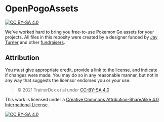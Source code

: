 # OpenPogoAssets
[![CC BY-SA 4.0][cc-by-sa-shield]][cc-by-sa]

We've worked hard to bring you free-to-use Pokemon Go assets for your projects. All files in this reposity were created by a designer funded by [Jay Turner](https://github.com/TurnrDev) and other [fundraisers](FUNDRAISERS.MD).

## Attribution
You must give appropriate credit, provide a link to the license, and indicate if changes were made. You may do so in any reasonable manner, but not in any way that suggests the licensor endorses you or your use.
> © 2021 TrainerDex et al under [CC-BY-SA 4.0](cc-by-sa)


This work is licensed under a
[Creative Commons Attribution-ShareAlike 4.0 International License][cc-by-sa].

[![CC BY-SA 4.0][cc-by-sa-image]][cc-by-sa]

[cc-by-sa]: http://creativecommons.org/licenses/by-sa/4.0/
[cc-by-sa-image]: https://licensebuttons.net/l/by-sa/4.0/88x31.png
[cc-by-sa-shield]: https://img.shields.io/badge/License-CC%20BY--SA%204.0-lightgrey.svg
